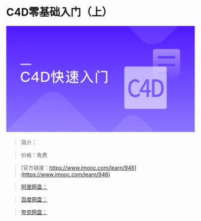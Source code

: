 # C4D零基础入门（上）

![img](../../assets/5fe44301000169ba05400304.jpg)

> 简介：

> 价格：免费

> [官方链接：https://www.imooc.com/learn/946](https://www.imooc.com/learn/946)

> [阿里网盘：]()

> [百度网盘：]()

> [夸克网盘：]()
